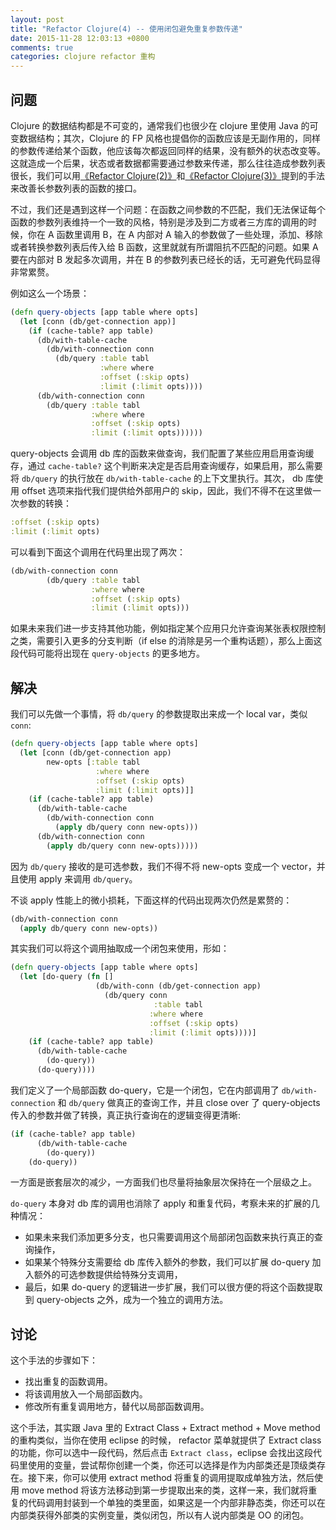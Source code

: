 ```yaml
---
layout: post
title: "Refactor Clojure(4) -- 使用闭包避免重复参数传递"
date: 2015-11-28 12:03:13 +0800
comments: true
categories: clojure refactor 重构
---
```


## 问题

Clojure 的数据结构都是不可变的，通常我们也很少在 clojure 里使用 Java 的可变数据结构；其次，Clojure 的 FP 风格也提倡你的函数应该是无副作用的，同样的参数传递给某个函数，他应该每次都返回同样的结果，没有额外的状态改变等。这就造成一个后果，状态或者数据都需要通过参数来传递，那么往往造成参数列表很长，我们可以用[《Refactor Clojure(2)》](http://blog.fnil.net/blog/clojure-refactor-2-shi-yong-optional-map-jie-jue-can-shu-guo-duo/)和[《Refactor Clojure(3)》](http://blog.fnil.net/blog/6ef3f4b4fb077732bfad60c4917e4fe8/)提到的手法来改善长参数列表的函数的接口。

不过，我们还是遇到这样一个问题：在函数之间参数的不匹配，我们无法保证每个函数的参数列表维持一个一致的风格，特别是涉及到二方或者三方库的调用的时候，你在 A 函数里调用 B，在 A 内部对 A 输入的参数做了一些处理，添加、移除或者转换参数列表后传入给 B 函数，这里就就有所谓阻抗不匹配的问题。如果 A 要在内部对 B 发起多次调用，并在 B 的参数列表已经长的话，无可避免代码显得非常累赘。

例如这么一个场景：

```clj
(defn query-objects [app table where opts]
  (let [conn (db/get-connection app)]
    (if (cache-table? app table)
      (db/with-table-cache
        (db/with-connection conn
          (db/query :table tabl
                    :where where
                    :offset (:skip opts)
                    :limit (:limit opts))))
      (db/with-connection conn
        (db/query :table tabl
                  :where where
                  :offset (:skip opts)
                  :limit (:limit opts))))))
```

query-objects 会调用 db 库的函数来做查询，我们配置了某些应用启用查询缓存，通过 `cache-table?` 这个判断来决定是否启用查询缓存，如果启用，那么需要将 `db/query` 的执行放在 `db/with-table-cache` 的上下文里执行。其次， db 库使用 offset 选项来指代我们提供给外部用户的 skip，因此，我们不得不在这里做一次参数的转换：

```clj
:offset (:skip opts)
:limit (:limit opts)
```

可以看到下面这个调用在代码里出现了两次：

```clj
(db/with-connection conn
        (db/query :table tabl
                  :where where
                  :offset (:skip opts)
                  :limit (:limit opts)))
```

如果未来我们进一步支持其他功能，例如指定某个应用只允许查询某张表权限控制之类，需要引入更多的分支判断（if else 的消除是另一个重构话题），那么上面这段代码可能将出现在 `query-objects` 的更多地方。


## 解决

我们可以先做一个事情，将 `db/query` 的参数提取出来成一个 local var，类似 `conn`:

```clj
(defn query-objects [app table where opts]
  (let [conn (db/get-connection app)
        new-opts [:table tabl
            	   :where where
             	   :offset (:skip opts)
              	   :limit (:limit opts)]]
    (if (cache-table? app table)
      (db/with-table-cache
        (db/with-connection conn
          (apply db/query conn new-opts)))
      (db/with-connection conn
        (apply db/query conn new-opts)))))
```

因为 `db/query` 接收的是可选参数，我们不得不将 new-opts 变成一个 vector，并且使用 apply 来调用 `db/query`。

不谈 apply 性能上的微小损耗，下面这样的代码出现两次仍然是累赘的：

```clj
(db/with-connection conn
  (apply db/query conn new-opts))
```

其实我们可以将这个调用抽取成一个闭包来使用，形如：

```clj
(defn query-objects [app table where opts]
  (let [do-query (fn []
                   (db/with-conn (db/get-connection app)
                     (db/query conn 
                     			:table tabl
                               :where where
                               :offset (:skip opts)
                               :limit (:limit opts))))]
    (if (cache-table? app table)
      (db/with-table-cache
        (do-query))
      (do-query))))
```

我们定义了一个局部函数 do-query，它是一个闭包，它在内部调用了 `db/with-connection` 和 `db/query` 做真正的查询工作，并且 close over 了 query-objects 传入的参数并做了转换，真正执行查询在的逻辑变得更清晰:

```clj
(if (cache-table? app table)
      (db/with-table-cache
        (do-query))
    (do-query))
```

一方面是嵌套层次的减少，一方面我们也尽量将抽象层次保持在一个层级之上。

`do-query` 本身对 db 库的调用也消除了 apply 和重复代码，考察未来的扩展的几种情况：

* 如果未来我们添加更多分支，也只需要调用这个局部闭包函数来执行真正的查询操作，
* 如果某个特殊分支需要给 db 库传入额外的参数，我们可以扩展 do-query 加入额外的可选参数提供给特殊分支调用，
* 最后，如果 do-query 的逻辑进一步扩展，我们可以很方便的将这个函数提取到 query-objects 之外，成为一个独立的调用方法。


## 讨论

这个手法的步骤如下：

* 找出重复的函数调用。
* 将该调用放入一个局部函数内。
* 修改所有重复调用地方，替代以局部函数调用。

这个手法，其实跟 Java 里的 Extract Class + Extract method + Move method 的重构类似，当你在使用 eclipse 的时候， refactor 菜单就提供了 Extract class 的功能，你可以选中一段代码，然后点击 `Extract class`，eclipse 会找出这段代码里使用的变量，尝试帮你创建一个类，你还可以选择是作为内部类还是顶级类存在。接下来，你可以使用 extract method 将重复的调用提取成单独方法，然后使用 move method 将该方法移动到第一步提取出来的类，这样一来，我们就将重复的代码调用封装到一个单独的类里面，如果这是一个内部非静态类，你还可以在内部类获得外部类的实例变量，类似闭包，所以有人说内部类是 OO 的闭包。




